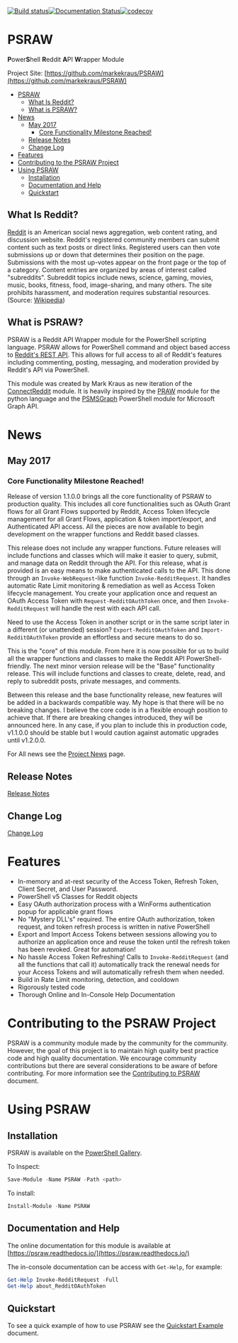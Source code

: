 [![Build status](https://ci.appveyor.com/api/projects/status/dirtlaov0dx9i51e/branch/master?svg=true)](https://ci.appveyor.com/project/markekraus/psraw/branch/master)[![Documentation Status](https://readthedocs.org/projects/psraw/badge/?version=latest)](http://psraw.readthedocs.io/en/latest/?badge=latest)[![codecov](https://codecov.io/gh/markekraus/PSRAW/branch/staging/graph/badge.svg)](https://codecov.io/gh/markekraus/PSRAW)

# PSRAW
**P**ower**S**hell **R**eddit **A**PI **W**rapper Module

Project Site: [https://github.com/markekraus/PSRAW](https://github.com/markekraus/PSRAW)

- [PSRAW](#psraw)
    - [What Is Reddit?](#what-is-reddit)
    - [What is PSRAW?](#what-is-psraw)
- [News](#news)
    - [May 2017](#may-2017)
        - [Core Functionality Milestone Reached!](#core-functionality-milestone-reached)
    - [Release Notes](#release-notes)
    - [Change Log](#change-log)
- [Features](#features)
- [Contributing to the PSRAW Project](#contributing-to-the-psraw-project)
- [Using PSRAW](#using-psraw)
    - [Installation](#installation)
    - [Documentation and Help](#documentation-and-help)
    - [Quickstart](#quickstart)

## What Is Reddit? 
[Reddit](https://www.reddit.com) is an American social news aggregation, web content rating, and discussion website. Reddit's registered community members can submit content such as text posts or direct links. Registered users can then vote submissions up or down that determines their position on the page. Submissions with the most up-votes appear on the front page or the top of a category. Content entries are organized by areas of interest called "subreddits". Subreddit topics include news, science, gaming, movies, music, books, fitness, food, image-sharing, and many others. The site prohibits harassment, and moderation requires substantial resources. (Source: [Wikipedia](https://en.wikipedia.org/wiki/Reddit))

## What is PSRAW?
PSRAW is a Reddit API Wrapper module for the PowerShell scripting language. PSRAW allows for PowerShell command and object based access to [Reddit's REST API](https://www.reddit.com/dev/api/). This allows for full access to all of Reddit's features including commenting, posting, messaging, and moderation provided by Reddit's API via PowerShell.

This module was created by Mark Kraus as new iteration of the [ConnectReddit](https://github.com/markekraus/ConnectReddit) module. It is heavily inspired by the [PRAW](https://praw.readthedocs.io/en/latest/) module for the python language and the [PSMSGraph](https://github.com/markekraus/PSMSGraph) PowerShell module for Microsoft Graph API.

# News

## May 2017

### Core Functionality Milestone Reached!
Release of version 1.1.0.0 brings all the core functionality of PSRAW to production quality. This includes all core functionalities such as OAuth Grant flows for all Grant Flows supported by Reddit, Access Token lifecycle management for all Grant Flows, application & token import/export, and Authenticated API access. All the pieces are now available to begin development on the wrapper functions and Reddit based classes. 

This release does not include any wrapper functions. Future releases will include functions and classes which will make it easier to query, submit, and manage data on Reddit through the API. For this release, what *is* provided is an easy means to make authenticated calls to the API. This done through an `Invoke-WebRequest`-like function `Invoke-RedditRequest`. It handles automatic Rate Limit monitoring & remediation as well as Access Token lifecycle management. You create your application once and request an OAuth Access Token with `Request-RedditOAuthToken` once, and then `Invoke-RedditRequest` will handle the rest with each API call. 

Need to use the Access Token in another script or in the same script later in a different (or unattended) session? `Export-RedditOAuthToken` and `Import-RedditOAuthToken` provide an effortless and secure means to do so.

This is the "core" of this module. From here it is now possible for us to build all the wrapper functions and classes to make the Reddit API PowerShell-friendly. The next minor version release will be the "Base" functionality release. This will include functions and classes to create, delete, read, and reply to subreddit posts, private messages, and comments. 

Between this release and the base functionality release, new features will be added in a backwards compatible way. My hope is that there will be no breaking changes. I believe the  core code is in a flexible enough position to achieve that. If there are breaking changes introduced, they will be announced here. In any case, if you plan to include this in production code, v1.1.0.0 should be stable but I would caution against automatic upgrades until v1.2.0.0.

For All news see the [Project News](Project/News.md) page.

## Release Notes
[Release Notes](RELEASE.md)

## Change Log
[Change Log](ChangeLog.md)

# Features
* In-memory and at-rest security of the Access Token, Refresh Token, Client Secret, and User Password. 
* PowerShell v5 Classes for Reddit objects
* Easy OAuth authorization process with a WinForms authentication popup for applicable grant flows
* No "Mystery DLL's" required. The entire OAuth authorization, token request, and token refresh process is written in native PowerShell
* Export and Import Access Tokens between sessions allowing you to authorize an application once and reuse the token until the refresh token has been revoked. Great for automation!
* No hassle Access Token Refreshing! Calls to `Invoke-RedditRequest` (and all the functions that call it) automatically track the renewal needs for your Access Tokens and will automatically refresh them when needed.
* Build in Rate Limit monitoring, detection, and cooldown
* Rigorously tested code
* Thorough Online and In-Console Help Documentation

# Contributing to the PSRAW Project
PSRAW is a community module made by the community for the community. However, the goal of this project is to maintain high quality best practice code and high quality documentation. We encourage community contributions but there are several considerations to be aware of before contributing. For more information see the [Contributing to PSRAW](Project/Contributing.md) document.

# Using PSRAW

## Installation
PSRAW is available on the [PowerShell Gallery](https://www.powershellgallery.com/packages/psraw/). 

To Inspect:
```powershell
Save-Module -Name PSRAW -Path <path> 
```
To install:
```powershell
Install-Module -Name PSRAW
```

## Documentation and Help
The online documentation for this module is available at [https://psraw.readthedocs.io/](https://psraw.readthedocs.io/)

The in-console documentation can be access with `Get-Help`, for example:

```powershell
Get-Help Invoke-RedditRequest -Full
Get-Help about_RedditOAuthToken
```

## Quickstart
To see a quick example of how to use PSRAW see the [Quickstart Example](Examples/Quickstart.md) document.